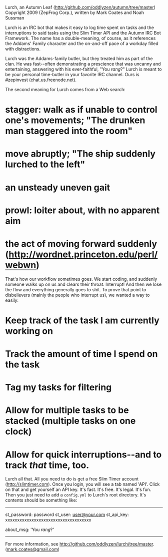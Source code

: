 Lurch, an Autumn Leaf (http://github.com/oddlyzen/autumn/tree/master)
Copyright 2009 (ZepFrog Corp.), written by Mark Coates and Noah Sussman

Lurch is an IRC bot that makes it easy to log time spent on tasks and the interruptions to said tasks using the Slim Timer API and the Autumn IRC Bot Framework. The name has a double-meaning, of course, as it references the Addams' Family character and the on-and-off pace of a workday filled with distractions.

Lurch was the Addams-family butler, but they treated him as part of the clan. He was fast--often demonstrating a prescience that was uncanny and entertaining, answering with his ever-faithful, "You *rang*?"  Lurch is meant to be your personal time-butler in your favorite IRC channel.  Ours is #zepinvest (chat.us.freenode.net).

The second meaning for Lurch comes from a Web search:
  # stagger: walk as if unable to control one's movements; "The drunken man staggered into the room"
  # move abruptly; "The ship suddenly lurched to the left"
  # an unsteady uneven gait
  # prowl: loiter about, with no apparent aim
  # the act of moving forward suddenly (http://wordnet.princeton.edu/perl/webwn)

That's how our workflow sometimes goes. We start coding, and suddenly someone walks up on us and clears their throat.  Interrupt! And then we lose the flow and everything generally goes to shit. To prove that point to disbelievers (mainly the people who interrupt us), we wanted a way to easily:
  # Keep track of the task I am currently working on
  # Track the amount of time I spend on the task
  # Tag my tasks for filtering
  # Allow for multiple tasks to be stacked (multiple tasks on one clock)
  # Allow for quick interruptions--and to track *that* time, too.

Lurch all that.  All you need to do is get a free Slim Timer account (http://slimtimer.com). Once you login, you will see a tab named 'API'. Click on that and get yourself an API key.  It's fast. It's free. It's legal. It's fun.  Then you just need to add a `config.yml` to Lurch's root directory.  It's contents should be something like:

--- 
st_password: password
st_user: user@your.com
st_api_key: xxxxxxxxxxxxxxxxxxxxxxxxxxxxxxxxxxxx

about_msg: 'You *rang*?'


---
For more information, see http://github.com/oddlyzen/lurch/tree/master. (mark.coates@gmail.com)
